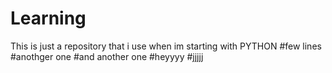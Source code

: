 # Learning
This is just a repository that i use when im starting with PYTHON
#few lines
#anothger one
#and another one
#heyyyy
#jjjjj

